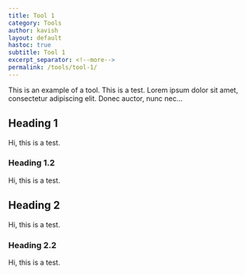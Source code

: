 ```yaml
---
title: Tool 1
category: Tools
author: kavish
layout: default
hastoc: true
subtitle: Tool 1
excerpt_separator: <!--more-->
permalink: /tools/tool-1/
---
```


This is an example of a tool. This is a test.
Lorem ipsum dolor sit amet, consectetur adipiscing elit. Donec auctor, nunc nec...
<!--more-->

## Heading 1
Hi, this is a test.
### Heading 1.2
Hi, this is a test.
## Heading 2
Hi, this is a test.
### Heading 2.2
Hi, this is a test.